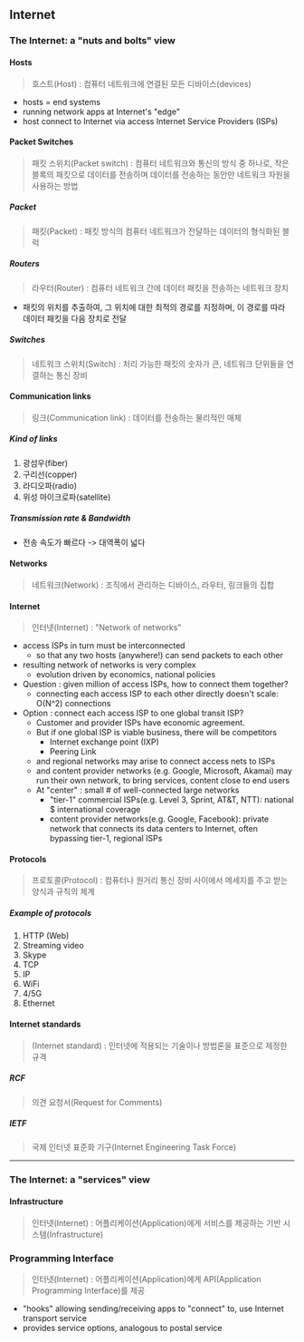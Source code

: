 ## Internet

### The Internet: a "nuts and bolts" view

#### Hosts
> 호스트(Host) : 컴퓨터 네트워크에 연결된 모든 디바이스(devices)

- hosts = end systems
- running network apps at Internet's "edge"
- host connect to Internet via access Internet Service Providers (ISPs)


#### Packet Switches
> 패킷 스위치(Packet switch) : 컴퓨터 네트워크와 통신의 방식 중 하나로, 작은 블록의 패킷으로 데이터를 전송하며 데이터를 전송하는 동안만 네트워크 자원을 사용하는 방법
##### Packet
> 패킷(Packet) : 패킷 방식의 컴퓨터 네트워크가 전달하는 데이터의 형식화된 블럭
##### Routers
> 라우터(Router) : 컴퓨터 네트워크 간에 데이터 패킷을 전송하는 네트워크 장치

- 패킷의 위치를 추출하여, 그 위치에 대한 최적의 경로를 지정하며, 이 경로를 따라 데이터 패킷을 다음 장치로 전달
##### Switches
> 네트워크 스위치(Switch) : 처리 가능한 패킷의 숫자가 큰, 네트워크 단위들을 연결하는 통신 장비
#### Communication links
> 링크(Communication link) : 데이터를 전송하는 물리적인 매체

##### Kind of links
1. 광섬우(fiber)
2. 구리선(copper)
3. 라디오파(radio)
4. 위성 마이크로파(satellite)
##### Transmission rate & Bandwidth
-  전송 속도가 빠르다 -> 대역폭이 넓다

#### Networks
> 네트워크(Network) : 조직에서 관리하는 디바이스, 라우터, 링크들의 집합

#### Internet
> 인터넷(Internet) : "Network of networks"
- access ISPs in turn must be interconnected
	- so that any two hosts (anywhere!) can send packets to each other
- resulting network of networks is very complex
	- evolution driven by economics, national policies
- Question : given million of access ISPs, how to connect them together?
	- connecting each access ISP to each other directly doesn't scale: O(N^2) connections
- Option : connect each access ISP to one global transit ISP?
	- Customer and provider ISPs have economic agreement.
	- But if one global ISP is viable business, there will be competitors
		- Internet exchange point (IXP)
		- Peering Link
	- and regional networks may arise to connect access nets to ISPs
	- and content provider networks (e.g. Google, Microsoft, Akamai) may run their own network, to bring services, content close to end users
	- At "center" : small # of well-connected large networks
		- "tier-1" commercial ISPs(e.g. Level 3, Sprint, AT&T, NTT): national $ international coverage
		- content provider networks(e.g. Google, Facebook): private network that connects its data centers to Internet, often bypassing tier-1, regional ISPs

#### Protocols
> 프로토콜(Protocol) : 컴퓨터나 원거리 통신 장비 사이에서 메세지를 주고 받는양식과 규칙의 체계

##### Example of protocols
1. HTTP (Web)
2. Streaming video
3. Skype
4. TCP
5. IP
6. WiFi
7. 4/5G
8. Ethernet

#### Internet standards
> (Internet standard) : 인터넷에 적용되는 기술이나 방법론을 표준으로 제정한 규격
##### RCF
> 의견 요청서(Request for Comments) 

##### IETF
> 국제 인터넷 표준화 기구(Internet Engineering Task Force)

---

### The Internet: a "services" view

#### Infrastructure
> 인터넷(Internet) : 어플리케이션(Application)에게 서비스를 제공하는 기반 시스템(Infrastructure)

### **Programming Interface**
> 인터넷(Internet) : 어플리케이션(Application)에게 API(Application Programming Interface)를 제공

- "hooks" allowing sending/receiving apps to "connect" to, use Internet transport service
- provides service options, analogous to postal service